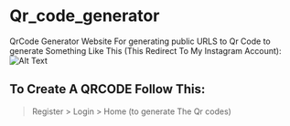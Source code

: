 # Qr_code_generator
QrCode Generator Website For generating public URLS to Qr Code
to generate Something Like This (This Redirect To My Instagram Account):
![Alt Text](https://web-production-2ce4.up.railway.app/media/qr_codes/My_Instagram_account_.png)


## To Create A QRCODE Follow This:
> Register > Login > Home (to generate The Qr codes)
